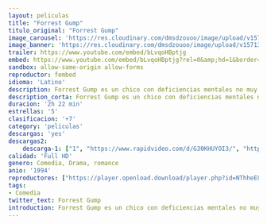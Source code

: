 ```yaml
---
layout: peliculas
title: "Forrest Gump"
titulo_original: "Forrest Gump"
image_carousel: 'https://res.cloudinary.com/dmsdzouoo/image/upload/v1571341547/forrest-min_adkfkl.jpg'
image_banner: 'https://res.cloudinary.com/dmsdzouoo/image/upload/v1571341547/forrestt2-min_ur28gm.jpg'
trailer: https://www.youtube.com/embed/bLvqoHBptjg
embed: https://www.youtube.com/embed/bLvqoHBptjg?rel=0&amp;hd=1&border=0&wmode=opaque&enablejsapi=1&modestbranding=1&controls=1&showinfo=1
sandbox: allow-same-origin allow-forms
reproductor: fembed
idioma: 'Latino'
description: Forrest Gump es un chico con deficiencias mentales no muy profundas y con alguna incapacidad motora que, a pesar de todo, llegará a convertirse, entre otras cosas, en un héroe durante la Guerra del Vietnam. Su persistencia y bondad le llevarán a conseguir una gran fortuna, ser objeto del clamor popular y a codearse con las más altas esferas sociales y políticas del país. Siempre sin olvidar a Jenny, su gran amor desde que era niño.
description_corta: Forrest Gump es un chico con deficiencias mentales no muy profundas y con alguna incapacidad motora que, a pesar de todo, llegará a convertirse, entre otras cosas, en un héroe durante la Guerra del Vietnam. Su persistencia y bondad le llevarán a.
duracion: '2h 22 min'
estrellas: '5'
clasificacion: '+7'
category: 'peliculas'
descargas: 'yes'
descargas2:
    descarga-1: ["1", "https://www.rapidvideo.com/d/G30KHUYOI3/", "https://www.google.com/s2/favicons?domain=openload.co","OpenLoad","https://res.cloudinary.com/imbriitneysam/image/upload/v1541473684/mexico.png", "Latino", "Full HD"]
calidad: 'Full HD'
genero: Comedia, Drama, romance
anio: '1994'
reproductores: ["https://player.openload.download/player.php?id=NThheE8vVlFPWUVQaGo2Y0JxclF0dUZITkY4azJncjZDaFZNcWpjLzJHRGdqTUVqRGp5T0wyTmtUN2ZRVjlLYzQ5aVVxdStEb3dqNW1JQzFIRWRWeGc9PQ"]
tags:
- Comedia
twitter_text: Forrest Gump
introduction: Forrest Gump es un chico con deficiencias mentales no muy profundas y con alguna incapacidad motora que, a pesar de todo, llegará a convertirse, entre otras cosas, en un héroe durante la Guerra del Vietnam. Su persistencia y bondad le llevarán a
---
```



 







